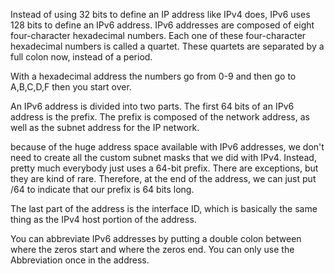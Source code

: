 Instead of using 32 bits to define an IP address like IPv4 does, IPv6 uses 128 bits to define an IPv6 address.
IPv6 addresses are composed of eight four-character hexadecimal numbers. Each one of these four-character hexadecimal numbers is called a quartet.
These quartets are separated by a full colon now, instead of a period.

With a hexadecimal address the numbers go from 0-9 and then go to A,B,C,D,F then you start over.

An IPv6 address is divided into two parts. The first 64 bits of an IPv6 address is the prefix. 
The prefix is composed of the network address, as well as the subnet address for the IP network.

because of the huge address space available with IPv6 addresses, we don't need to create all the custom subnet masks that we did with IPv4. 
Instead, pretty much everybody just uses a 64-bit prefix. There are exceptions, but they are kind of rare.
Therefore, at the end of the address, we can just put /64 to indicate that our prefix is 64 bits long.

The last part of the address is the interface ID, which is basically the same thing as the IPv4 host portion of the address.

You can abbreviate IPv6 addresses by putting a double colon between where the zeros start and where the zeros end. You can only use the Abbreviation once in the address.
























































